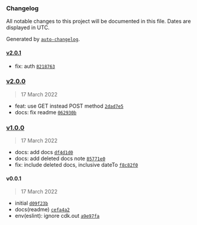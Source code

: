 ### Changelog

All notable changes to this project will be documented in this file. Dates are displayed in UTC.

Generated by [`auto-changelog`](https://github.com/CookPete/auto-changelog).

#### [v2.0.1](https://github.com/wmakeev/business-gas-moysklad-1c-export/compare/v2.0.0...v2.0.1)

- fix: auth [`8218763`](https://github.com/wmakeev/business-gas-moysklad-1c-export/commit/8218763f3b6ac46843a1b12fc7bf0dfe773fd189)

### [v2.0.0](https://github.com/wmakeev/business-gas-moysklad-1c-export/compare/v1.0.0...v2.0.0)

> 17 March 2022

- feat: use GET instead POST method [`2dad7e5`](https://github.com/wmakeev/business-gas-moysklad-1c-export/commit/2dad7e5ed2aa8635d0a46196ae873a5c11ca4821)
- docs: fix readme [`062930b`](https://github.com/wmakeev/business-gas-moysklad-1c-export/commit/062930ba29e2b412311ed5904dceccd6b93a5582)

### [v1.0.0](https://github.com/wmakeev/business-gas-moysklad-1c-export/compare/v0.0.1...v1.0.0)

> 17 March 2022

- docs: add docs [`df4d1d0`](https://github.com/wmakeev/business-gas-moysklad-1c-export/commit/df4d1d016d249ff23258b040119e9ac29e04f842)
- docs: add deleted docs note [`85771e0`](https://github.com/wmakeev/business-gas-moysklad-1c-export/commit/85771e0d094728bae81219d2791eab2a7e30cd3f)
- fix: include deleted docs, inclusive dateTo [`f8c82f0`](https://github.com/wmakeev/business-gas-moysklad-1c-export/commit/f8c82f0c6c1573238d057da40560231734c77378)

#### v0.0.1

> 17 March 2022

- initial [`d09f23b`](https://github.com/wmakeev/business-gas-moysklad-1c-export/commit/d09f23b1b8f2221174ec1cb4497c643eaa3f41ae)
- docs(readme) [`cefa4a2`](https://github.com/wmakeev/business-gas-moysklad-1c-export/commit/cefa4a22602482facb613314a756deced1b20372)
- env(eslint): ignore cdk.out [`a9e97fa`](https://github.com/wmakeev/business-gas-moysklad-1c-export/commit/a9e97fa3769aed7887ad03538944ed87330a4438)
